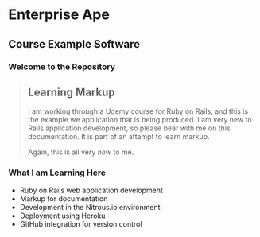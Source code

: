 Enterprise Ape
==============

Course Example Software
-----------------------

### Welcome to the Repository

> ## Learning Markup
>
>I am working through a Udemy course for Ruby on Rails, and this is the example we application that is being produced. I am very new to Rails application development, so please bear with me on this documentation. It is part of an attempt to learn markup.
>
>Again, this is all very *new* to me.

### What I am Learning Here
* Ruby on Rails web application development
* Markup for documentation
* Development in the Nitrous.io environment
* Deployment using Heroku
* GitHub integration for version control
